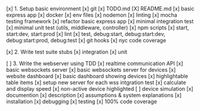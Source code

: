 [x] 1. Setup basic environment
[x]   git
[x]   TODO.md
[X]   README.md
[x]   basic express app
[x]   docker
[x]   env files
[x]   nodemon
[x]   linting
[x]   mocha testing framework
[x]   refactor basic express app
[x]   minimal integration test
[x]   minimal unit test (utils, middleware, controller)
[x]   npm scripts 
[x]     start, start:dev, start:prod
[x]     lint
[x]     test, debug:start, debug:start:dev, debug:start:prod, debug:test
[x]   git hooks
[x]   nyc code coverage

[x] 2. Write test suite stubs
[x]   integration
[x]   unit

[ ] 3. Write the webserver using TDD
[x]   realtime communication API
[x]     basic websockets server
[x]     basic websockets server for devices
[x]   website dashboard
[x]     basic dashboard showing devices
[x]     highlightable table items
[x]     setup new server for each wss intgration test
[x]     calculate and display speed
[x]     non-active device highlighted
[ ]   device simulation
[x]   documention
[x]     description
[x]     assumptions & system explanations
[x]     installation
[x]     debugging
[x]     testing
[x]   100% code coverage

